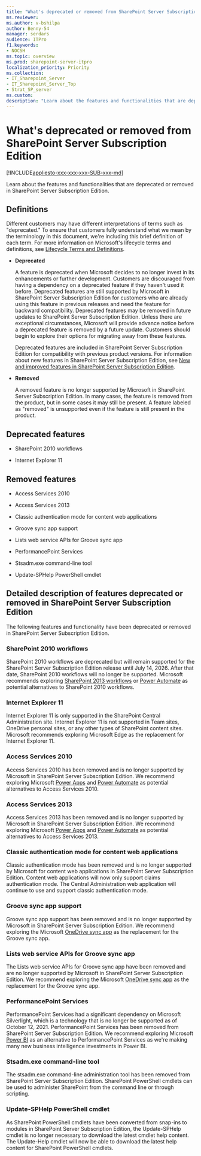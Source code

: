 ```yaml
---
title: "What's deprecated or removed from SharePoint Server Subscription Edition?"
ms.reviewer: 
ms.author: v-bshilpa
author: Benny-54
manager: serdars
audience: ITPro
f1.keywords:
- NOCSH
ms.topic: overview
ms.prod: sharepoint-server-itpro
localization_priority: Priority
ms.collection:
- IT_Sharepoint_Server
- IT_Sharepoint_Server_Top
- Strat_SP_server
ms.custom: 
description: "Learn about the features and functionalities that are deprecated or removed in SharePoint Server Subscription Edition."
---
```


# What's deprecated or removed from SharePoint Server Subscription Edition

[!INCLUDE[appliesto-xxx-xxx-xxx-SUB-xxx-md](../includes/appliesto-xxx-xxx-xxx-SUB-xxx-md.md)]

Learn about the features and functionalities that are deprecated or removed in SharePoint Server Subscription Edition.

## Definitions

Different customers may have different interpretations of terms such as "deprecated." To ensure that customers fully understand what we mean by the terminology in this document, we're including this brief definition of each term. For more information on Microsoft's lifecycle terms and definitions, see [Lifecycle Terms and Definitions](/lifecycle/definitions).

- **Deprecated**
 
  A feature is deprecated when Microsoft decides to no longer invest in its enhancements or further development. Customers are discouraged from having a dependency on a deprecated feature if they haven't used it before. Deprecated features are still supported by Microsoft in SharePoint Server Subscription Edition for customers who are already using this feature in previous releases and need the feature for backward compatibility. Deprecated features may be removed in future updates to SharePoint Server Subscription Edition. Unless there are exceptional circumstances, Microsoft will provide advance notice before a deprecated feature is removed by a future update. Customers should begin to explore their options for migrating away from these features.

  Deprecated features are included in SharePoint Server Subscription Edition for compatibility with previous product versions. For information about new features in SharePoint Server Subscription Edition, see [New and improved features in SharePoint Server Subscription Edition](new-and-improved-features-in-sharepoint-server-subscription-edition.md).

- **Removed**

  A removed feature is no longer supported by Microsoft in SharePoint Server Subscription Edition. In many cases, the feature is removed from the product, but in some cases it may still be present. A feature labeled as "removed" is unsupported even if the feature is still present in the product.
 
## Deprecated features

 - SharePoint 2010 workflows 
 
 - Internet Explorer 11

## Removed features

 - Access Services 2010 
 
 - Access Services 2013 
 
 - Classic authentication mode for content web applications
 
 - Groove sync app support 
 
 - Lists web service APIs for Groove sync app 

 - PerformancePoint Services 
 
 - Stsadm.exe command-line tool 
 
 - Update-SPHelp PowerShell cmdlet
 
## Detailed description of features deprecated or removed in SharePoint Server Subscription Edition

The following features and functionality have been deprecated or removed in SharePoint Server Subscription Edition.

### SharePoint 2010 workflows

SharePoint 2010 workflows are deprecated but will remain supported for the SharePoint Server Subscription Edition release until July 14, 2026. After that date, SharePoint 2010 workflows will no longer be supported. Microsoft recommends exploring [SharePoint 2013 workflows](/sharepoint/dev/general-development/creating-a-workflow-by-using-sharepoint-designer-and-the-sharepoint-wo#:~:text=%20Creating%20a%20workflow%20by%20using%20SharePoint%20Designer,for%20many...%204%20See%20also.%20%20More%20) or [Power Automate](https://flow.microsoft.com/) as potential alternatives to SharePoint 2010 workflows.

### Internet Explorer 11

Internet Explorer 11 is only supported in the SharePoint Central Administration site. Internet Explorer 11 is not supported in Team sites, OneDrive personal sites, or any other types of SharePoint content sites. Microsoft recommends exploring Microsoft Edge as the replacement for Internet Explorer 11.

### Access Services 2010

Access Services 2010 has been removed and is no longer supported by Microsoft in SharePoint Server Subscription Edition. We recommend exploring Microsoft [Power Apps](https://powerapps.microsoft.com/) and [Power Automate](https://flow.microsoft.com/) as potential alternatives to Access Services 2010.

### Access Services 2013

Access Services 2013 has been removed and is no longer supported by Microsoft in SharePoint Server Subscription Edition. We recommend exploring Microsoft [Power Apps](https://powerapps.microsoft.com/) and [Power Automate](https://flow.microsoft.com/) as potential alternatives to Access Services 2013.  

### Classic authentication mode for content web applications

Classic authentication mode has been removed and is no longer supported by Microsoft for content web applications in SharePoint Server Subscription Edition. Content web applications will now only support claims authentication mode. The Central Administration web application will continue to use and support classic authentication mode.  

### Groove sync app support

Groove sync app support has been removed and is no longer supported by Microsoft in SharePoint Server Subscription Edition. We recommend exploring the Microsoft [OneDrive sync app](https://support.microsoft.com/office/sync-files-with-onedrive-in-windows-615391c4-2bd3-4aae-a42a-858262e42a49#bkmk_install) as the replacement for the Groove sync app.

### Lists web service APIs for Groove sync app 

The Lists web service APIs for Groove sync app have been removed and are no longer supported by Microsoft in SharePoint Server Subscription Edition. We recommend exploring the Microsoft [OneDrive sync app](https://support.microsoft.com/office/sync-files-with-onedrive-in-windows-615391c4-2bd3-4aae-a42a-858262e42a49#bkmk_install) as the replacement for the Groove sync app.

### PerformancePoint Services

PerformancePoint Services had a significant dependency on Microsoft Silverlight, which is a technology that is no longer be supported as of October 12, 2021. PerformancePoint Services has been removed from SharePoint Server Subscription Edition. We recommend exploring Microsoft [Power BI](https://powerbi.microsoft.com/) as an alternative to PerformancePoint Services as we're making many new business intelligence investments in Power BI.

### Stsadm.exe command-line tool 

The stsadm.exe command-line administration tool has been removed from SharePoint Server Subscription Edition. SharePoint PowerShell cmdlets can be used to administer SharePoint from the command line or through scripting.

### Update-SPHelp PowerShell cmdlet

As SharePoint PowerShell cmdlets have been converted from snap-ins to modules in SharePoint Server Subscription Edition, the Update-SPHelp cmdlet is no longer necessary to download the latest cmdlet help content. The Update-Help cmdlet will now be able to download the latest help content for SharePoint PowerShell cmdlets.


